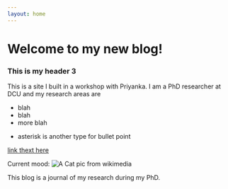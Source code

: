 ```yaml
---
layout: home 
---
```


# Welcome to my new blog!

### This is my header 3

This is a site I built in a workshop with Priyanka. 
I am a PhD researcher at DCU and my research areas are 
- blah
- blah
- more blah
* asterisk is another type for bullet point

[link thext here](link.url)

Current mood:
![A Cat pic from wikimedia](https://upload.wikimedia.org/wikipedia/commons/3/35/Angry_tiger.jpg)

This blog is a journal of my research during my PhD.

